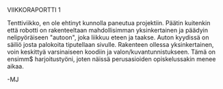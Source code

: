 VIIKKORAPORTTI 1

Tenttiviikko, en ole ehtinyt kunnolla paneutua projektiin. Päätin kuitenkin
että robotti on rakenteeltaan mahdollisimman yksinkertainen ja päädyin
nelipyöräiseen "autoon", joka liikkuu eteen ja taakse. Auton kyydissä on
säiliö josta palokoita tiputellaan sivulle. Rakenteen ollessa yksinkertainen,
voin keskittyä varsinaiseen koodiin ja valon/kuvantunnistukseen. Tämä on ensimm$
harjoitustyöni, joten näissä perusasioiden opiskelussakin menee aikaa.

-MJ 
